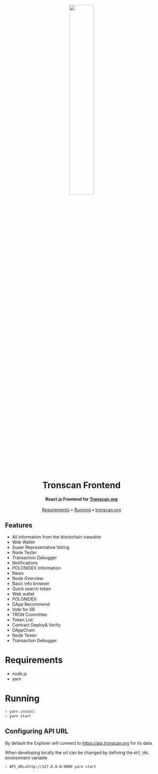<h1 align="center">
  <br>
  <img width="40%" src="https://raw.githubusercontent.com/tron-explorer/docs/master/images/tron-banner.png">
  <br>
  Tronscan Frontend
  <br>
</h1>

<h4 align="center">
  React.js Frontend for <a href="https://tronscan.org">Tronscan.org</a>
</h4>

<p align="center">
  <a href="#requirements">Requirements</a> •
  <a href="#installation">Running</a> •
  <a href="https://tronscan.org">tronscan.org</a>
</p>

## Features

* All information from the blockchain viewable
* Web Wallet
* Super Representative Voting
* Node Tester
* Transaction Debugger
* Notifications
* POLONIDEX Information
* News
* Node Overview
* Basic info browser
* Quick search token
* Web wallet
* POLONIDEX
* DApp Recommend
* Vote for SR
* TRON Committee
* Token List
* Contract Deploy& Verify
* DAppChain
* Node Tester
* Transaction Debugger

# Requirements

* node.js
* yarn

# Running

```bash
> yarn install
> yarn start
```

## Configuring API URL

By default the Explorer will connect to https://api.tronscan.org for its data. 

When developing locally the url can be changed by defining the `API_URL` environment variable

```bash
> API_URL=http://127.0.0.0:9000 yarn start
```

